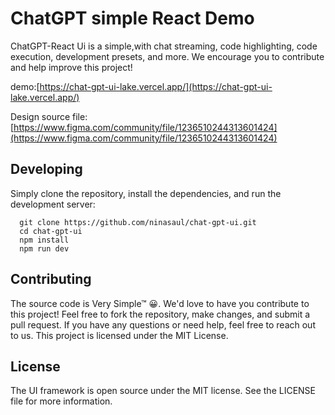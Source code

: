 # ChatGPT simple React Demo

ChatGPT-React Ui is a simple,with chat streaming, code highlighting, code execution, development presets, and more. We encourage you to contribute and help improve this project!

demo:[https://chat-gpt-ui-lake.vercel.app/](https://chat-gpt-ui-lake.vercel.app/)

Design source file:[https://www.figma.com/community/file/1236510244313601424](https://www.figma.com/community/file/1236510244313601424)

## Developing

Simply clone the repository, install the dependencies, and run the development server:

```
  git clone https://github.com/ninasaul/chat-gpt-ui.git
  cd chat-gpt-ui
  npm install
  npm run dev
```

## Contributing

The source code is Very Simple™ 😀. We'd love to have you contribute to this project! Feel free to fork the repository, make changes, and submit a pull request. If you have any questions or need help, feel free to reach out to us.
This project is licensed under the MIT License.

## License

The UI framework is open source under the MIT license. See the LICENSE file for more information.
